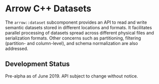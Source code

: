 <!---
  Licensed to the Apache Software Foundation (ASF) under one
  or more contributor license agreements.  See the NOTICE file
  distributed with this work for additional information
  regarding copyright ownership.  The ASF licenses this file
  to you under the Apache License, Version 2.0 (the
  "License"); you may not use this file except in compliance
  with the License.  You may obtain a copy of the License at

    http://www.apache.org/licenses/LICENSE-2.0

  Unless required by applicable law or agreed to in writing,
  software distributed under the License is distributed on an
  "AS IS" BASIS, WITHOUT WARRANTIES OR CONDITIONS OF ANY
  KIND, either express or implied.  See the License for the
  specific language governing permissions and limitations
  under the License.
-->

# Arrow C++ Datasets

The `arrow::dataset` subcomponent provides an API to read and write
semantic datasets stored in different locations and formats. It
facilitates parallel processing of datasets spread across different
physical files and serialization formats. Other concerns such as
partitioning, filtering (partition- and column-level), and schema
normalization are also addressed.

## Development Status

Pre-alpha as of June 2019. API subject to change without notice.